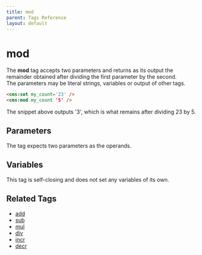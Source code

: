 ```yaml
---
title: mod
parent: Tags Reference
layout: default
---
```


# mod

The **mod** tag accepts two parameters and returns as its output the remainder obtained after dividing the first parameter by the second.<br/>
The parameters may be literal strings, variables or output of other tags.

```html
<cms:set my_count='23' />
<cms:mod my_count '5' />
```

The snippet above outputs '3', which is what remains after dividing 23 by 5.

## Parameters

The tag expects two parameters as the operands.

## Variables

This tag is self-closing and does not set any variables of its own.

## Related Tags

*   [add](../add.html)
*   [sub](../sub.html)
*   [mul](../mul.html)
*   [div](../div.html)
*   [incr](../incr.html)
*   [decr](../decr.html)
